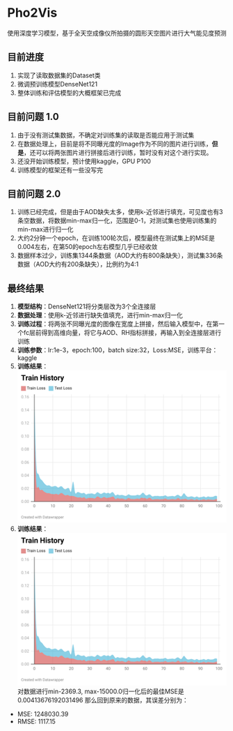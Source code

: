 # Pho2Vis
使用深度学习模型，基于全天空成像仪所拍摄的圆形天空图片进行大气能见度预测

## 目前进度
1. 实现了读取数据集的Dataset类
2. 微调预训练模型DenseNet121
3. 整体训练和评估模型的大概框架已完成

## 目前问题 1.0
1. 由于没有测试集数据，不确定对训练集的读取是否能应用于测试集
2. 在数据处理上，目前是将不同曝光度的Image作为不同的图片进行训练，**但是**，还可以将两张图片进行拼接后进行训练，暂时没有对这个进行实现。
3. 还没开始训练模型，预计使用kaggle，GPU P100
4. 训练模型的框架还有一些没写完

## 目前问题 2.0
1. 训练已经完成，但是由于AOD缺失太多，使用k-近邻进行填充，可见度也有3条空数据，将数据min-max归一化，范围是0-1，对测试集也使用训练集的min-max进行归一化
2. 大约2分钟一个epoch，在训练100轮次后，模型最终在测试集上的MSE是0.004左右，在第50的epoch左右模型几乎已经收敛
3. 数据样本过少，训练集1344条数据（AOD大约有800条缺失），测试集336条数据（AOD大约有200条缺失），比例约为4:1

## 最终结果
1. **模型结构**：DenseNet121将分类层改为3个全连接层
2. **数据处理**：使用k-近邻进行缺失值填充，进行min-max归一化
3. **训练过程**：将两张不同曝光度的图像在宽度上拼接，然后输入模型中，在第一个fc层前得到高维向量，将它与AOD、RH指标拼接，再输入到全连接层进行训练
4. **训练参数**：lr:1e-3，epoch:100，batch size:32，Loss:MSE，训练平台：kaggle
5. **训练结果**：![image](results/train_history.png)
5. **训练结果**：![image](results/train_history.png)
  对数据进行min-2369.3, max-15000.0归一化后的最佳MSE是0.00413676192031496
  那么回到原来的数据，其误差分别为：
- MSE: 1248030.39
- RMSE: 1117.15
